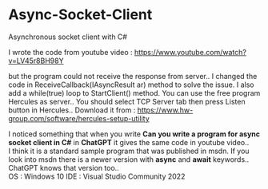# Async-Socket-Client
Asynchronous socket client with C#

I wrote the code from youtube video :
https://www.youtube.com/watch?v=LV45r8BH98Y

but the program could not receive the response from server..
I changed the code in ReceiveCallback(IAsyncResult ar) method to solve the issue.
I also add a while(true) loop to StartClient() method.
You can use the free program Hercules as server.. You should select TCP Server tab
then press Listen button in Hercules.. Download it from :
https://www.hw-group.com/software/hercules-setup-utility

I noticed something that when you write **Can you write a program for async socket client in C#** in **ChatGPT** it gives the same code in youtube video..<br>
I think it is a standard sample program that was published in msdn. If you look into msdn there is a newer version with **async** and **await** keywords.. ChatGPT knows that version too..<br>
OS : Windows 10  IDE : Visual Studio Community 2022

